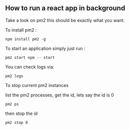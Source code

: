 ## How to run a react app in background
Take a look on pm2 this should be exactly what you want.

To install pm2 :

    npm install pm2 -g


To start an application simply just run :

    pm2 start npm -- start
    
You can check logs via:

    pm2 logs
    
To stop current pm2 instances

list the pm2 processes, get the id, lets say the id is 0

    pm2 ps
    
then stop the id

    pm2 stop 0
